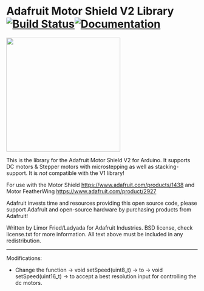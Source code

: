# Adafruit Motor Shield V2 Library [![Build Status](https://github.com/adafruit/Adafruit_Motor_Shield_V2_Library/workflows/Arduino%20Library%20CI/badge.svg)](https://github.com/adafruit/Adafruit_Motor_Shield_V2_Library/actions)[![Documentation](https://github.com/adafruit/ci-arduino/blob/master/assets/doxygen_badge.svg)](http://adafruit.github.io/Adafruit_Motor_Shield_V2_Library/html/index.html)

<img src="https://cdn-shop.adafruit.com/1200x900/1438-00.jpg" height="300"/>

This is the library for the Adafruit Motor Shield V2 for Arduino. It supports DC motors & Stepper motors with microstepping as well as stacking-support. It is *not* compatible with the V1 library!

For use with the Motor Shield https://www.adafruit.com/products/1438
and Motor FeatherWing https://www.adafruit.com/product/2927

Adafruit invests time and resources providing this open source code, please support Adafruit and open-source hardware by purchasing products from Adafruit!
 
Written by Limor Fried/Ladyada for Adafruit Industries.
BSD license, check license.txt for more information.
All text above must be included in any redistribution.

-----------------------------------------------------------

Modifications:
- Change the function -> void setSpeed(uint8_t) ->  to -> void setSpeed(uint16_t) -> to accept a best resolution input for controlling the dc motors.
